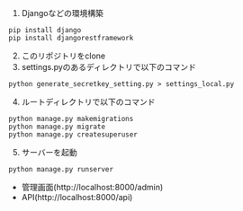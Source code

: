 1. Djangoなどの環境構築
```
pip install django
pip install djangorestframework
```
2. このリポジトリをclone
3. settings.pyのあるディレクトリで以下のコマンド
```
python generate_secretkey_setting.py > settings_local.py
```
4. ルートディレクトリで以下のコマンド
```
python manage.py makemigrations
python manage.py migrate
python manage.py createsuperuser
```
5. サーバーを起動
```
python manage.py runserver
```
- 管理画面(http://localhost:8000/admin)
- API(http://localhost:8000/api)
